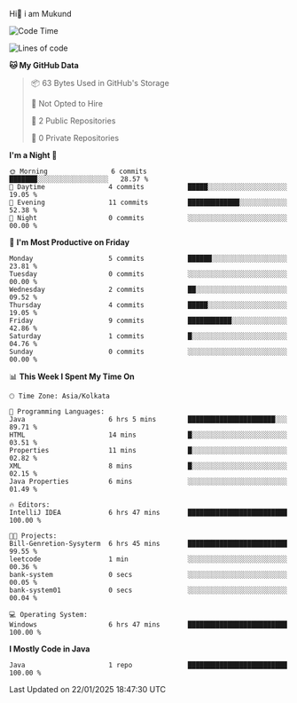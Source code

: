  Hi👋 i am Mukund
<!--
**MukundAkabari/MukundAkabari** is a ✨ _special_ ✨ repository because its `README.md` (this file) appears on your GitHub profile.

Here are some ideas to get you started:

- 🔭 I’m currently working Java
- 🌱 I’m currently learning Sping booy ,Java  ...

<!--START_SECTION:waka-->
![Code Time](http://img.shields.io/badge/Code%20Time-11%20hrs%2053%20mins-blue)

![Lines of code](https://img.shields.io/badge/From%20Hello%20World%20I%27ve%20Written-1.8%20thousand%20lines%20of%20code-blue)

**🐱 My GitHub Data** 

> 📦 63 Bytes Used in GitHub's Storage 
 > 
> 🚫 Not Opted to Hire
 > 
> 📜 2 Public Repositories 
 > 
> 🔑 0 Private Repositories 
 > 
**I'm a Night 🦉** 

```text
🌞 Morning                6 commits           ███████░░░░░░░░░░░░░░░░░░   28.57 % 
🌆 Daytime                4 commits           █████░░░░░░░░░░░░░░░░░░░░   19.05 % 
🌃 Evening                11 commits          █████████████░░░░░░░░░░░░   52.38 % 
🌙 Night                  0 commits           ░░░░░░░░░░░░░░░░░░░░░░░░░   00.00 % 
```
📅 **I'm Most Productive on Friday** 

```text
Monday                   5 commits           ██████░░░░░░░░░░░░░░░░░░░   23.81 % 
Tuesday                  0 commits           ░░░░░░░░░░░░░░░░░░░░░░░░░   00.00 % 
Wednesday                2 commits           ██░░░░░░░░░░░░░░░░░░░░░░░   09.52 % 
Thursday                 4 commits           █████░░░░░░░░░░░░░░░░░░░░   19.05 % 
Friday                   9 commits           ███████████░░░░░░░░░░░░░░   42.86 % 
Saturday                 1 commits           █░░░░░░░░░░░░░░░░░░░░░░░░   04.76 % 
Sunday                   0 commits           ░░░░░░░░░░░░░░░░░░░░░░░░░   00.00 % 
```


📊 **This Week I Spent My Time On** 

```text
🕑︎ Time Zone: Asia/Kolkata

💬 Programming Languages: 
Java                     6 hrs 5 mins        ██████████████████████░░░   89.71 % 
HTML                     14 mins             █░░░░░░░░░░░░░░░░░░░░░░░░   03.51 % 
Properties               11 mins             █░░░░░░░░░░░░░░░░░░░░░░░░   02.82 % 
XML                      8 mins              █░░░░░░░░░░░░░░░░░░░░░░░░   02.15 % 
Java Properties          6 mins              ░░░░░░░░░░░░░░░░░░░░░░░░░   01.49 % 

🔥 Editors: 
IntelliJ IDEA            6 hrs 47 mins       █████████████████████████   100.00 % 

🐱‍💻 Projects: 
Bill-Genretion-Sysyterm  6 hrs 45 mins       █████████████████████████   99.55 % 
leetcode                 1 min               ░░░░░░░░░░░░░░░░░░░░░░░░░   00.36 % 
bank-system              0 secs              ░░░░░░░░░░░░░░░░░░░░░░░░░   00.05 % 
bank-system01            0 secs              ░░░░░░░░░░░░░░░░░░░░░░░░░   00.04 % 

💻 Operating System: 
Windows                  6 hrs 47 mins       █████████████████████████   100.00 % 
```

**I Mostly Code in Java** 

```text
Java                     1 repo              █████████████████████████   100.00 % 
```




 Last Updated on 22/01/2025 18:47:30 UTC
<!--END_SECTION:waka-->
